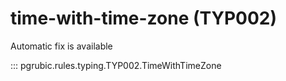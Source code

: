 # time-with-time-zone (TYP002)

Automatic fix is available

::: pgrubic.rules.typing.TYP002.TimeWithTimeZone
